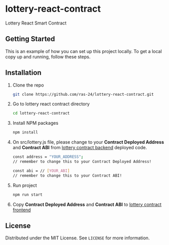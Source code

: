 # lottery-react-contract

Lottery React Smart Contract

## Getting Started
This is an example of how you can set up this project locally. To get a local copy up and running, follow these steps.

## Installation
1. Clone the repo
   ```sh
   git clone https://github.com/ras-24/lottery-react-contract.git
   ```
2. Go to lottery react contract directory
   ```sh
   cd lottery-react-contract
   ```
3. Install NPM packages
   ```sh
   npm install
   ```
4. On src/lottery.js file, please change to your **Contract Deployed Address** and **Contract ABI** from [lottery contract backend](https://github.com/ras-24/lottery-contract) deployed code.
   ```sh
   const address = "YOUR_ADDRESS";
   // remember to change this to your Contract Deployed Address!

   const abi = // [YOUR_ABI]
   // remember to change this to your Contract ABI!
   ```
5. Run project
   ```sh
   npm run start
   ```
6. Copy **Contract Deployed Address** and **Contract ABI** to [lottery contract frontend](https://github.com/ras-24/lottery-react-contract/blob/main/src/lottery.js)

## License

Distributed under the MIT License. See `LICENSE` for more information.
